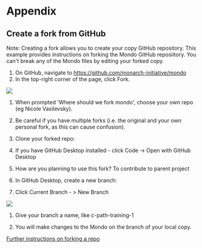 Appendix
========

Create a fork from GitHub
-------------------------

Note: Creating a fork allows you to create your copy  GitHub repository. This example provides instructions on forking the Mondo GitHub reposiitory. You can't break any of the Mondo files by editing your forked copy.

1.  On GitHub, navigate to https://github.com/monarch-initiative/mondo
1.  In the top-right corner of the page, click Fork.

![](https://lh6.googleusercontent.com/1YPIo5-QJeU3G2p-s6WE_YXJm16paPZYsjQPUTje0iVmjJ2QIM0zYvN1s-Dn3jylLzVzUzqwNJPCKmft79accAFfgqc8fVNgPCzkOEVPvde1aoN6mMfGHtpj1SOd4joZ2J2UaS2I)

1.  When prompted 'Where should we fork mondo', choose your own repo (eg Nicole Vasilevsky).
1.  Be careful if you have multiple forks (i.e. the original and your own personal fork, as this can cause confusion).
1.  Clone your forked repo:

1.  If you have GitHub Desktop installed - click Code -> Open with GitHub Desktop

1.  How are you planning to use this fork? To contribute to parent project

1.  In GitHub Desktop, create a new branch:

1.  Click Current Branch - > New Branch

![](https://lh5.googleusercontent.com/rFgJne1YI2TIxnF0u7LeXCXxfw-7ljSYjJHCeZoRoRL6wfpferCFSwN446N5kUsKmFtvN_HHGl-ZyS_KXwZjmeKi-z_reZ4SmDNoHjRgV2nTRKwUYFBH6uUTddlTwzDiuEaoXEgQ)

1.  Give your branch a name, like c-path-training-1

1.  You will make changes to the Mondo on the branch of your local copy.

[Further instructions on forking a repo](https://docs.github.com/en/github/getting-started-with-github/fork-a-repo)
